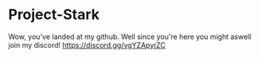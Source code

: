 # Project-Stark
Wow, you've landed at my github. Well since you're here you might aswell join my discord!
https://discord.gg/vgYZApyrZC

